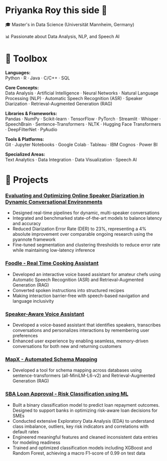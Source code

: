 # **Priyanka Roy this side** 👋

🎓 Master's in Data Science (Universität Mannheim, Germany) 

📊 Passionate about Data Analysis, NLP, and Speech AI  

# 🔧 **Toolbox**

**Languages:**  
Python · R · Java · C/C++ · SQL

**Core Concepts:**  
Data Analysis · Artificial Intelligence · Neural Networks · Natural Language Processing (NLP) · Automatic Speech Recognition (ASR) · Speaker Diarization · Retrieval-Augmented Generation (RAG)

**Libraries & Frameworks:**  
Pandas · NumPy · Scikit-learn · TensorFlow · PyTorch · Streamlit · Whisper · SpeechBrain · Sentence-Transformers · NLTK · Hugging Face Transformers · DeepFilterNet · PyAudio

**Tools & Platforms:**  
Git · Jupyter Notebooks · Google Colab · Tableau · IBM Cognos · Power BI 

**Specialized Areas:**  
Text Analytics · Data Integration · Data Visualization · Speech AI

# 📁 **Projects**

### [Evaluating and Optimizing Online Speaker Diarization in Dynamic Conversational Environments](https://github.com/priyankaroy27/MMDS_MasterThesis)
- Designed real-time pipelines for dynamic, multi-speaker conversations
- Integrated and benchmarked state-of-the-art models to balance latency and accuracy
- Reduced Diarization Error Rate (DER) to 23%, representing a 4% absolute improvement over comparable ongoing research using the pyannote framework
- Fine-tuned segmentation and clustering thresholds to reduce error rate while maintaining low-latency inference

### [Foodle - Real Time Cooking Assistant](https://github.com/priyankaroy27/Foodle)
- Developed an interactive voice based assistant for amateur chefs using Automatic Speech Recognition (ASR) and Retrieval-Augmented Generation (RAG)
- Converted spoken instructions into structured recipes
- Making interaction barrier-free with speech-based navigation and language inclusivity 

### [Speaker-Aware Voice Assistant](https://github.com/priyankaroy27/STARTHACK25_Helbling)
- Developed a voice-based assistant that identifies speakers, transcribes conversations and personalizes interactions by remembering user preferences
- Enhanced user experience by enabling seamless, memory-driven conversations for both new and returning customers

### [MapX - Automated Schema Mapping](https://github.com/priyankaroy27/MapX-Automated_Schema_Mapping)
- Developed a tool for schema mapping across databases using sentence-transformers (all-MiniLM-L6-v2) and Retrieval-Augmented Generation (RAG)

### [SBA Loan Approval - Risk Classification using ML](https://github.com/priyankaroy27/SBA-Loan-Approval)
- Built a binary classification model to predict loan repayment outcomes. Designed to support banks in optimizing risk-aware loan decisions for SMEs
- Conducted extensive Exploratory Data Analysis (EDA) to understand class imbalance, outliers, key risk indicators and correlations with default rates
- Engineered meaningful features and cleaned inconsistent data entries for modeling readiness
- Trained and optimized classification models including XGBoost and Random Forest, achieving a macro F1-score of 0.99 on test data
